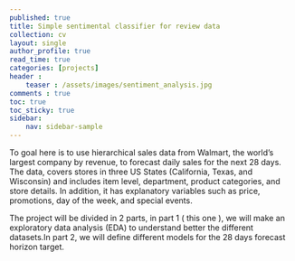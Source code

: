 ```yaml
---
published: true
title: Simple sentimental classifier for review data
collection: cv
layout: single
author_profile: true
read_time: true
categories: [projects]
header :
    teaser : /assets/images/sentiment_analysis.jpg
comments : true
toc: true
toc_sticky: true
sidebar:
    nav: sidebar-sample
---
```



To goal here is to use hierarchical sales data from Walmart, the world’s largest company by revenue, to forecast daily sales for the next 28 days. 
The data, covers stores in three US States (California, Texas, and Wisconsin) and includes item level, department, product categories, and store details. In addition, it has explanatory variables such as price, promotions, day of the week, and special events. 

The project will be divided in 2 parts, in part 1 ( this one ), we will make an exploratory data analysis (EDA) to understand better the different datasets.In part 2, we will define different models for the 28 days forecast horizon target.